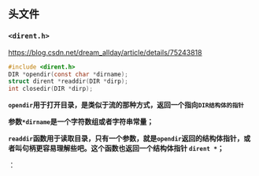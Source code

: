## 头文件

### `<dirent.h>` 

https://blog.csdn.net/dream_allday/article/details/75243818

```c
#include <dirent.h>
DIR *opendir(const char *dirname);
struct dirent *readdir(DIR *dirp);
int closedir(DIR *dirp);
```

**`opendir`用于打开目录，是类似于流的那种方式，返回一个指向`DIR结构体的指针`**

**参数`*dirname`是一个字符数组或者字符串常量；**

**`readdir`函数用于读取目录，只有一个参数，就是`opendir`返回的结构体指针，或者叫句柄更容易理解些吧。这个函数也返回一个结构体指针 `dirent *`；**



：